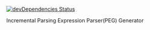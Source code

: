 [![devDependencies Status](https://david-dm.org/valaxy/inc-peg-parser/dev-status.svg?style=flat-square)](https://david-dm.org/valaxy/inc-peg-parser?type=dev)

Incremental Parsing Expression Parser(PEG) Generator
